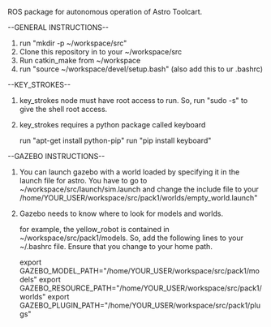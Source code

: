 ROS package for autonomous operation of Astro Toolcart. 

--GENERAL INSTRUCTIONS--

1. run "mkdir -p ~/workspace/src"  
2. Clone this repository in to your ~/workspace/src
3. Run catkin_make from ~/workspace
4. run "source ~/workspace/devel/setup.bash" (also add this to ur .bashrc)

--KEY_STROKES--

1. key_strokes node must have root access to run. So, run "sudo -s" to give the shell root access. 

2. key_strokes requires a python package called keyboard  

	run "apt-get install python-pip"
	run "pip install keyboard"

--GAZEBO INSTRUCTIONS--

1. You can launch gazebo with a world loaded by specifying it in the launch file for astro. 
	You have to go to ~/workspace/src/launch/sim.launch and change the include file to your /home/YOUR_USER/workspace/src/pack1/worlds/empty_world.launch" 

2. Gazebo needs to know where to look for models and worlds. 

	for example, the yellow_robot is contained in ~/workspace/src/pack1/models. So, add the following lines to your ~/.bashrc file. Ensure that you change to your home path.  

	export GAZEBO_MODEL_PATH="/home/YOUR_USER/workspace/src/pack1/models"
	export GAZEBO_RESOURCE_PATH="/home/YOUR_USER/workspace/src/pack1/worlds"
	export GAZEBO_PLUGIN_PATH="/home/YOUR_USER/workspace/src/pack1/plugs"


